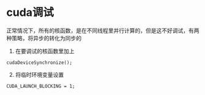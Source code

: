 # cuda调试

正常情况下，所有的核函数，是在不同线程里并行计算的，但是这不好调试，有两种策略，将异步的转化为同步的

1. 在要调试的核函数里加上
```
cudaDeviceSynchronize(); 
```

2. 将临时环境变量设置
```
CUDA_LAUNCH_BLOCKING = 1;
```

